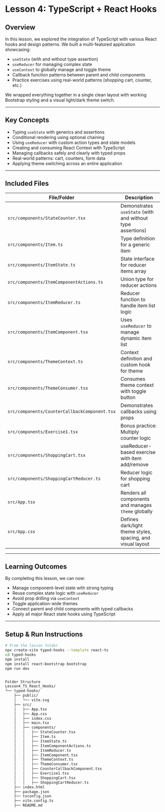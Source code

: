 # Lesson 4: TypeScript + React Hooks

## Overview

In this lesson, we explored the integration of TypeScript with various React hooks and design patterns. We built a multi-featured application showcasing:

- `useState` (with and without type assertion)
- `useReducer` for managing complex state
- `useContext` to globally manage and toggle theme
- Callback function patterns between parent and child components
- Practice exercises using real-world patterns (shopping cart, counter, etc.)

We wrapped everything together in a single clean layout with working Bootstrap styling and a visual light/dark theme switch.

---

## Key Concepts

- Typing `useState` with generics and assertions
- Conditional rendering using optional chaining
- Using `useReducer` with custom action types and state models
- Creating and consuming React Context with TypeScript
- Managing callbacks safely and clearly with typed props
- Real-world patterns: cart, counters, form data
- Applying theme switching across an entire application

---

## Included Files

| File/Folder                        | Description |
|-----------------------------------|-------------|
| `src/components/StateCounter.tsx` | Demonstrates `useState` (with and without type assertions) |
| `src/components/Item.ts`          | Type definition for a generic item |
| `src/components/ItemState.ts`     | State interface for reducer items array |
| `src/components/ItemComponentActions.ts` | Union type for reducer actions |
| `src/components/ItemReducer.ts`   | Reducer function to handle item list logic |
| `src/components/ItemComponent.tsx`| Uses `useReducer` to manage dynamic item list |
| `src/components/ThemeContext.ts`  | Context definition and custom hook for theme |
| `src/components/ThemeConsumer.tsx`| Consumes theme context with toggle button |
| `src/components/CounterCallbackComponent.tsx` | Demonstrates callbacks using props |
| `src/components/Exercise1.tsx`    | Bonus practice: Multiply counter logic |
| `src/components/ShoppingCart.tsx` | useReducer-based exercise with item add/remove |
| `src/components/ShoppingCartReducer.ts` | Reducer logic for shopping cart |
| `src/App.tsx`                     | Renders all components and manages `theme` globally |
| `src/App.css`                     | Defines dark/light theme styles, spacing, and visual layout |

---

## Learning Outcomes

By completing this lesson, we can now:

- Manage component-level state with strong typing
- Reuse complex state logic with `useReducer`
- Avoid prop drilling via `useContext`
- Toggle application-wide themes
- Connect parent and child components with typed callbacks
- Apply all major React state hooks using TypeScript

---

## Setup & Run Instructions

```bash
# From the lesson folder
npx create-vite typed-hooks --template react-ts
cd typed-hooks
npm install
npm install react-bootstrap bootstrap
npm run dev


Folder Structure
Lesson4_TS_React_Hooks/
└── typed-hooks/
    ├── public/
    │   └── vite.svg
    ├── src/
    │   ├── App.tsx
    │   ├── App.css
    │   ├── index.css
    │   ├── main.tsx
    │   ├── components/
    │   │   ├── StateCounter.tsx
    │   │   ├── Item.ts
    │   │   ├── ItemState.ts
    │   │   ├── ItemComponentActions.ts
    │   │   ├── ItemReducer.ts
    │   │   ├── ItemComponent.tsx
    │   │   ├── ThemeContext.ts
    │   │   ├── ThemeConsumer.tsx
    │   │   ├── CounterCallbackComponent.tsx
    │   │   ├── Exercise1.tsx
    │   │   ├── ShoppingCart.tsx
    │   │   ├── ShoppingCartReducer.ts
    ├── index.html
    ├── package.json
    ├── tsconfig.json
    ├── vite.config.ts
    ├── README.md

